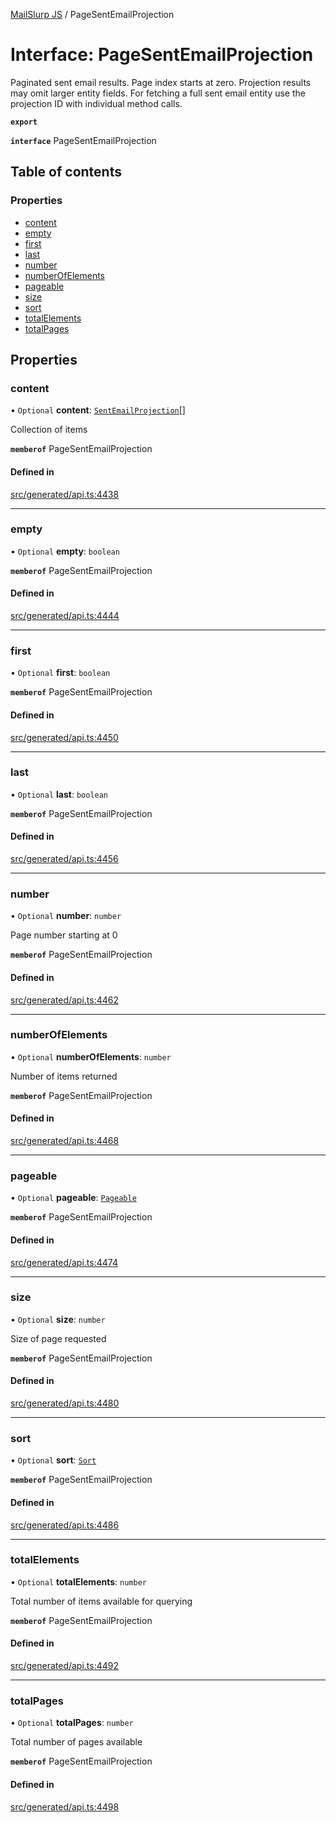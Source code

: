 [MailSlurp JS](../README.md) / PageSentEmailProjection

# Interface: PageSentEmailProjection

Paginated sent email results. Page index starts at zero. Projection results may omit larger entity fields. For fetching a full sent email entity use the projection ID with individual method calls.

**`export`**

**`interface`** PageSentEmailProjection

## Table of contents

### Properties

- [content](PageSentEmailProjection.md#content)
- [empty](PageSentEmailProjection.md#empty)
- [first](PageSentEmailProjection.md#first)
- [last](PageSentEmailProjection.md#last)
- [number](PageSentEmailProjection.md#number)
- [numberOfElements](PageSentEmailProjection.md#numberofelements)
- [pageable](PageSentEmailProjection.md#pageable)
- [size](PageSentEmailProjection.md#size)
- [sort](PageSentEmailProjection.md#sort)
- [totalElements](PageSentEmailProjection.md#totalelements)
- [totalPages](PageSentEmailProjection.md#totalpages)

## Properties

### content

• `Optional` **content**: [`SentEmailProjection`](SentEmailProjection.md)[]

Collection of items

**`memberof`** PageSentEmailProjection

#### Defined in

[src/generated/api.ts:4438](https://github.com/mailslurp/mailslurp-client/blob/6bcf839/src/generated/api.ts#L4438)

___

### empty

• `Optional` **empty**: `boolean`

**`memberof`** PageSentEmailProjection

#### Defined in

[src/generated/api.ts:4444](https://github.com/mailslurp/mailslurp-client/blob/6bcf839/src/generated/api.ts#L4444)

___

### first

• `Optional` **first**: `boolean`

**`memberof`** PageSentEmailProjection

#### Defined in

[src/generated/api.ts:4450](https://github.com/mailslurp/mailslurp-client/blob/6bcf839/src/generated/api.ts#L4450)

___

### last

• `Optional` **last**: `boolean`

**`memberof`** PageSentEmailProjection

#### Defined in

[src/generated/api.ts:4456](https://github.com/mailslurp/mailslurp-client/blob/6bcf839/src/generated/api.ts#L4456)

___

### number

• `Optional` **number**: `number`

Page number starting at 0

**`memberof`** PageSentEmailProjection

#### Defined in

[src/generated/api.ts:4462](https://github.com/mailslurp/mailslurp-client/blob/6bcf839/src/generated/api.ts#L4462)

___

### numberOfElements

• `Optional` **numberOfElements**: `number`

Number of items returned

**`memberof`** PageSentEmailProjection

#### Defined in

[src/generated/api.ts:4468](https://github.com/mailslurp/mailslurp-client/blob/6bcf839/src/generated/api.ts#L4468)

___

### pageable

• `Optional` **pageable**: [`Pageable`](Pageable.md)

**`memberof`** PageSentEmailProjection

#### Defined in

[src/generated/api.ts:4474](https://github.com/mailslurp/mailslurp-client/blob/6bcf839/src/generated/api.ts#L4474)

___

### size

• `Optional` **size**: `number`

Size of page requested

**`memberof`** PageSentEmailProjection

#### Defined in

[src/generated/api.ts:4480](https://github.com/mailslurp/mailslurp-client/blob/6bcf839/src/generated/api.ts#L4480)

___

### sort

• `Optional` **sort**: [`Sort`](Sort.md)

**`memberof`** PageSentEmailProjection

#### Defined in

[src/generated/api.ts:4486](https://github.com/mailslurp/mailslurp-client/blob/6bcf839/src/generated/api.ts#L4486)

___

### totalElements

• `Optional` **totalElements**: `number`

Total number of items available for querying

**`memberof`** PageSentEmailProjection

#### Defined in

[src/generated/api.ts:4492](https://github.com/mailslurp/mailslurp-client/blob/6bcf839/src/generated/api.ts#L4492)

___

### totalPages

• `Optional` **totalPages**: `number`

Total number of pages available

**`memberof`** PageSentEmailProjection

#### Defined in

[src/generated/api.ts:4498](https://github.com/mailslurp/mailslurp-client/blob/6bcf839/src/generated/api.ts#L4498)
